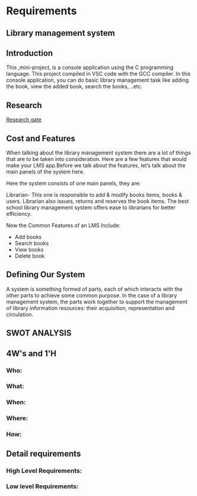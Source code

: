 # Requirements

## Library management system

## Introduction

This ,mini-project, is a console application using the C programming language. This project compiled in VSC code with the GCC compiler. In this console application, you can do basic library management task like adding the book, view the added book, search the books, ..etc.

## Research

[Research gate](https://www.researchgate.net/publication/274311464_College_Library_Management)

## Cost and Features

When talking about the library management system there are a lot of things that are to be taken into consideration. Here are a few features that would make your LMS app.Before we talk about the features, let’s talk about the main panels of the system here.   

Here the system consists of one main panels, they are:

Librarian- This one is responsible to add & modify books items, books & users. Librarian also issues, returns and reserves the book items. The best school library management system offers ease to librarians for better efficiency.

Now the Common Features of an LMS Include:
* Add books
* Search books
* View books
* Delete book

## Defining Our System

A system is something formed of parts, each of which interacts with the other parts to achieve some common purpose. In the case of a library management system, the parts work together to support the management of library information resources: their acquisition, representation and circulation.

## SWOT ANALYSIS

## 4W's and 1'H

### Who:

### What:

### When:

### Where:

### How:


## Detail requirements

### High Level Requirements:

### Low level Requirements:








